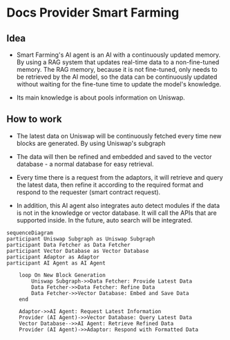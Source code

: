 # Docs Provider Smart Farming

## Idea

- Smart Farming's AI agent is an AI with a continuously updated memory. By using a RAG system that updates real-time data to a non-fine-tuned memory. The RAG memory, because it is not fine-tuned, only needs to be retrieved by the AI ​​model, so the data can be continuously updated without waiting for the fine-tune time to update the model's knowledge.

- Its main knowledge is about pools information on Uniswap.

## How to work

- The latest data on Uniswap will be continuously fetched every time new blocks are generated. By using Uniswap's subgraph

- The data will then be refined and embedded and saved to the vector database - a normal database for easy retrieval.

- Every time there is a request from the adaptors, it will retrieve and query the latest data, then refine it according to the required format and respond to the requester (smart contract request).

- In addition, this AI agent also integrates auto detect modules if the data is not in the knowledge or vector database. It will call the APIs that are supported inside. In the future, auto search will be integrated.

```mermaid
sequenceDiagram
participant Uniswap Subgraph as Uniswap Subgraph
participant Data Fetcher as Data Fetcher
participant Vector Database as Vector Database
participant Adaptor as Adaptor
participant AI Agent as AI Agent

    loop On New Block Generation
        Uniswap Subgraph->>Data Fetcher: Provide Latest Data
        Data Fetcher->>Data Fetcher: Refine Data
        Data Fetcher->>Vector Database: Embed and Save Data
    end

    Adaptor->>AI Agent: Request Latest Information
    Provider (AI Agent)->>Vector Database: Query Latest Data
    Vector Database-->>AI Agent: Retrieve Refined Data
    Provider (AI Agent)->>Adaptor: Respond with Formatted Data
```
